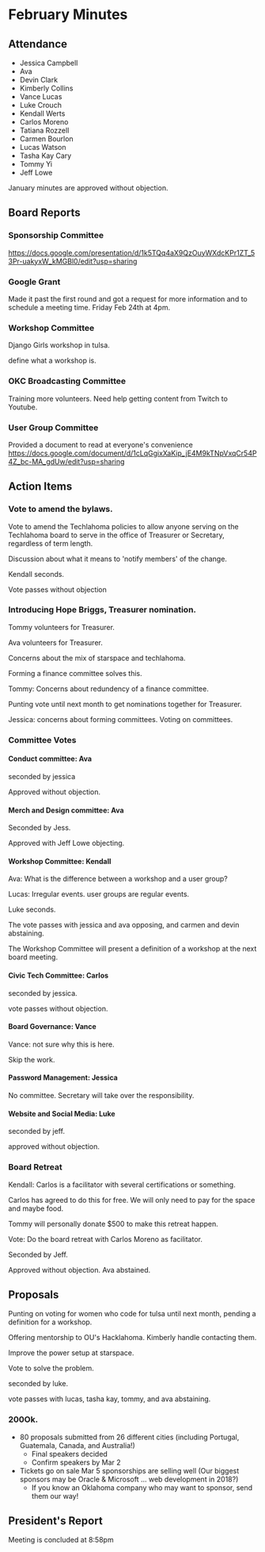 # February Minutes

## Attendance
* Jessica Campbell
* Ava
* Devin Clark
* Kimberly Collins
* Vance Lucas
* Luke Crouch
* Kendall Werts
* Carlos Moreno
* Tatiana Rozzell
* Carmen Bourlon
* Lucas Watson
* Tasha Kay Cary
* Tommy Yi
* Jeff Lowe

January minutes are approved without objection.

## Board Reports

### Sponsorship Committee
https://docs.google.com/presentation/d/1k5TQq4aX9QzOuyWXdcKPr1ZT_53Pr-uakyxW_kMGBl0/edit?usp=sharing

### Google Grant

Made it past the first round and got a request for more information and to schedule a meeting time. Friday Feb 24th at 4pm.

### Workshop Committee

Django Girls workshop in tulsa.

define what a workshop is.

### OKC Broadcasting Committee

Training more volunteers. Need help getting content from Twitch to Youtube.

### User Group Committee

Provided a document to read at everyone's convenience https://docs.google.com/document/d/1cLqGgixXaKip_jE4M9kTNpVxqCr54P4Z_bc-MA_gdUw/edit?usp=sharing


## Action Items

### Vote to amend the bylaws.

Vote to amend the Techlahoma policies to allow anyone serving on the Techlahoma board to serve in the office of Treasurer or Secretary, regardless of term length.


Discussion about what it means to 'notify members' of the change.

Kendall seconds.


Vote passes without objection


### Introducing Hope Briggs, Treasurer nomination.

Tommy volunteers for Treasurer.

Ava volunteers for Treasurer.

Concerns about the mix of starspace and techlahoma.

Forming a finance committee solves this.

Tommy: Concerns about redundency of a finance committee.

Punting vote until next month to get nominations together for Treasurer.

Jessica: concerns about forming committees. Voting on committees.

### Committee Votes

#### Conduct committee: Ava

seconded by jessica

Approved without objection.


#### Merch and Design committee: Ava

Seconded by Jess.

Approved with Jeff Lowe objecting.

#### Workshop Committee: Kendall

Ava: What is the difference between a workshop and a user group?

Lucas: Irregular events. user groups are regular events.

Luke seconds.

The vote passes with jessica and ava opposing, and carmen and devin abstaining.

The Workshop Committee will present a definition of a workshop at the next board meeting.


#### Civic Tech Committee: Carlos

seconded by jessica.

vote passes without objection.

#### Board Governance: Vance

Vance: not sure why this is here.

Skip the work.


#### Password Management: Jessica

No committee. Secretary will take over the responsibility.

#### Website and Social Media: Luke

seconded by jeff.

approved without objection.

### Board Retreat

Kendall: Carlos is a facilitator with several certifications or something.

Carlos has agreed to do this for free. We will only need to pay for the space and maybe food.

Tommy will personally donate $500 to make this retreat happen.

Vote: Do the board retreat with Carlos Moreno as facilitator.

Seconded by Jeff.

Approved without objection. Ava abstained.

## Proposals

Punting on voting for women who code for tulsa until next month, pending a definition for a workshop.


Offering mentorship to OU's Hacklahoma. Kimberly handle contacting them.


Improve the power setup at starspace.

Vote to solve the problem.

seconded by luke.

vote passes with lucas, tasha kay, tommy, and ava abstaining.

### 200Ok.

* 80 proposals submitted from 26 different cities (including Portugal, Guatemala, Canada, and Australia!)
  * Final speakers decided
  * Confirm speakers by Mar 2
* Tickets go on sale Mar 5
sponsorships are selling well (Our biggest sponsors may be Oracle & Microsoft ... web development in 2018?)
  * If you know an Oklahoma company who may want to sponsor, send them our way!

## President's Report

Meeting is concluded at 8:58pm
